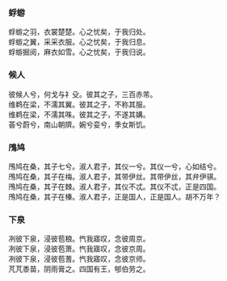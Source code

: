 

### 蜉蝣  

蜉蝣之羽，衣裳楚楚。心之忧矣，于我归处。  
蜉蝣之翼，采采衣服。心之忧矣，于我归息。  
蜉蝣掘阅，麻衣如雪。心之忧矣，于我归说。  


### 候人  

 彼候人兮，何戈与礻殳。彼其之子，三百赤芾。  
维鹈在梁，不濡其翼。彼其之子，不称其服。  
维鹈在梁，不濡其咮。彼其之子，不遂其媾。  
荟兮蔚兮，南山朝隮。婉兮娈兮，季女斯饥。  


### 鳲鸠  

鳲鸠在桑，其子七兮。淑人君子，其仪一兮。其仪一兮，心如结兮。  
鳲鸠在桑，其子在梅。淑人君子，其带伊丝。其带伊丝，其弁伊骐。  
鳲鸠在桑，其子在棘。淑人君子，其仪不忒。其仪不忒，正是四国。  
鳲鸠在桑，其子在榛。淑人君子，正是国人，正是国人。胡不万年？  


### 下泉  

冽彼下泉，浸彼苞稂。忾我寤叹，念彼周京。  
冽彼下泉，浸彼苞萧。忾我寤叹，念彼京周。  
冽彼下泉，浸彼苞蓍。忾我寤叹，念彼京师。  
芃芃黍苗，阴雨膏之。四国有王，郇伯劳之。  